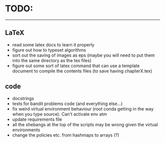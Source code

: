 # TODO:
---------

## LaTeX
- read some latex docs to learn it properly
- figure out how to typeset algorithms 
- sort out the saving of images as eps (maybe you will need to put them into the same directory as the tex files)
- figure out some sort of latex command that can use a template document to compile the contents files (to save having chapterX.tex)


## code
- docstrings
- tests for bandit problems code (and everything else...)
- fix weird virtual environment behaviour (root conda getting in the way when you type source). Can't activate env atm
- update requirements file
- all the shebangs at the top of the scripts may be wrong given the virtual environments
- change the policies etc. from hashmaps to arrays (?)



